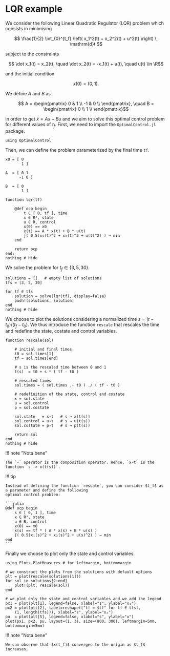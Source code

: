# LQR example

We consider the following Linear Quadratic Regulator (LQR) problem which consists in minimising

```math
    \frac{1}{2} \int_{0}^{t_f} \left( x_1^2(t) + x_2^2(t) + u^2(t) \right) \, \mathrm{d}t 
```

subject to the constraints

```math
    \dot x_1(t) = x_2(t), \quad \dot x_2(t) = -x_1(t) + u(t), \quad u(t) \in \R
```

and the initial condition

```math
    x(0) = (0,1).
```

We define $A$ and $B$ as

```math
    A = \begin{pmatrix} 0 & 1 \\ -1 & 0 \\ \end{pmatrix}, \quad
    B = \begin{pmatrix} 0 \\ 1 \\ \end{pmatrix}
```

in order to get $\dot{x} = Ax + Bu$
and we aim to solve this optimal control problem for different values of $t_f$.
First, we need to import the `OptimalControl.jl` package.

```@example main
using OptimalControl
```

Then, we can define the problem parameterized by the final time `tf`.

```@example main
x0 = [ 0
       1 ]

A  = [ 0 1
      -1 0 ]

B  = [ 0
       1 ]

function lqr(tf)

    @def ocp begin
        t ∈ [ 0, tf ], time
        x ∈ R², state
        u ∈ R, control
        x(0) == x0
        ẋ(t) == A * x(t) + B * u(t)
        ∫( 0.5(x₁(t)^2 + x₂(t)^2 + u(t)^2) ) → min
    end

    return ocp
end;
nothing # hide
```

We solve the problem for $t_f \in \{3, 5, 30\}$.

```@example main
solutions = []   # empty list of solutions
tfs = [3, 5, 30]

for tf ∈ tfs
    solution = solve(lqr(tf), display=false)
    push!(solutions, solution)
end
nothing # hide
```

We choose to plot the solutions considering a normalized time $s=(t-t_0)/(t_f-t_0)$.
We thus introduce the function `rescale` that rescales the time and redefine the state, costate and control variables.

```@example main
function rescale(sol)

    # initial and final times
    t0 = sol.times[1]
    tf = sol.times[end]

    # s is the rescaled time between 0 and 1
    t(s)  = t0 + s * ( tf - t0 )

    # rescaled times
    sol.times = ( sol.times .- t0 ) ./ ( tf - t0 )

    # redefinition of the state, control and costate
    x = sol.state
    u = sol.control
    p = sol.costate

    sol.state   = x∘t   # s → x(t(s))
    sol.control = u∘t   # s → u(t(s))
    sol.costate = p∘t   # s → p(t(s))

    return sol
end
nothing # hide
```

!!! note "Nota bene"

    The `∘` operator is the composition operator. Hence, `x∘t` is the function `s -> x(t(s))`.

!!! tip

    Instead of defining the function `rescale`, you can consider $t_f$ as a parameter and define the following
    optimal control problem:
    
    ```julia
    @def ocp begin
        s ∈ [ 0, 1 ], time
        x ∈ R², state
        u ∈ R, control
        x(0) == x0
        ẋ(s) == tf * ( A * x(s) + B * u(s) )
        ∫( 0.5(x₁(s)^2 + x₂(s)^2 + u(s)^2) ) → min
    end
    ```

Finally we choose to plot only the state and control variables.

```@example main
using Plots.PlotMeasures # for leftmargin, bottommargin

# we construct the plots from the solutions with default options
plt = plot(rescale(solutions[1]))
for sol in solutions[2:end]
    plot!(plt, rescale(sol))
end

# we plot only the state and control variables and we add the legend
px1 = plot(plt[1], legend=false, xlabel="s", ylabel="x₁")
px2 = plot(plt[2], label=reshape(["tf = $tf" for tf ∈ tfs], 
    (1, length(tfs))), xlabel="s", ylabel="x₂")
pu  = plot(plt[5], legend=false, xlabel="s", ylabel="u")
plot(px1, px2, pu, layout=(1, 3), size=(800, 300), leftmargin=5mm, bottommargin=5mm)
```

!!! note "Nota bene"

    We can observe that $x(t_f)$ converges to the origin as $t_f$ increases.

